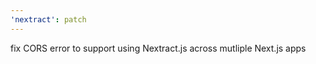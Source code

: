 ```yaml
---
'nextract': patch
---
```


fix CORS error to support using Nextract.js across mutliple Next.js apps
